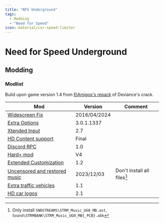 ```yaml
---
title: "NFS Underground"
tags:
  - Modding
  - "Need for Speed"
icon: material/car-speed-limiter
---
```


# Need for Speed Underground

## Modding

### Modlist

Build upon game version 1.4 from
[ElAmigos's repack](https://elamigos.site/data/Need_for_Speed_Underground__ElAmigos_-_ZHErsK4u.html)
of Deviance's crack.

<!-- markdownlint-disable MD013 -->

| Mod                                                                         | Version      | Comment                     |
| --------------------------------------------------------------------------- | ------------ | --------------------------- |
| [Widescreen Fix](https://thirteenag.github.io/wfp#nfsu)                     | 2016/04/2024 |                             |
| [Extra Options](https://github.com/ExOptsTeam/NFSUExOpts)                   | 3.0.1.1337   |                             |
| [Xtended Input](https://github.com/xan1242/NFSU-XtendedInput)               | 2.7          |                             |
| [HD Content support](https://github.com/AeroWidescreen/NFSHDContentSupport) | Final        |                             |
| [Discord RPC](https://github.com/wictornogueira/nfsu-rpc)                   | 1.0          |                             |
| [Hard+ mod](https://nfsmods.xyz/mod/2513)                                   | V4           |                             |
| [Extended Customization](https://nfsmods.xyz/mod/3692)                      | 1.2          |                             |
| [Uncensored and restored music](https://nfsmods.xyz/mod/5141)               | 2023/12/03   | Don't install all files[^1] |
| [Extra traffic vehicles](https://nfsmods.xyz/mod/2533)                      | 1.1          |                             |
| [HD car logos](https://nfsmods.xyz/mod/3789)                                | 2.1          |                             |

[^1]: Only install `SNDSTREAMS\STRM_Music_UG0_MB.ast`, `Sound\STRMBANK\STRM_Music_UG0_MB{_PCB}.abk`
